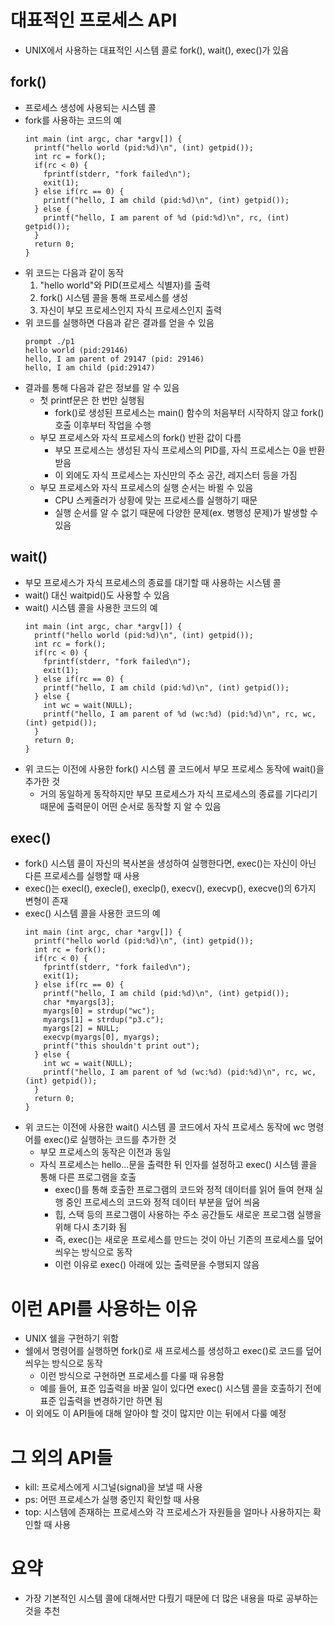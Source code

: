 # 대표적인 프로세스 API

- UNIX에서 사용하는 대표적인 시스템 콜로 fork(), wait(), exec()가 있음

## fork()

- 프로세스 생성에 사용되는 시스템 콜
- fork를 사용하는 코드의 예
  ```
  int main (int argc, char *argv[]) {
    printf("hello world (pid:%d)\n", (int) getpid());
    int rc = fork();
    if(rc < 0) {
      fprintf(stderr, "fork failed\n");
      exit(1);
    } else if(rc == 0) {
      printf("hello, I am child (pid:%d)\n", (int) getpid());
    } else {
      printf("hello, I am parent of %d (pid:%d)\n", rc, (int) getpid());
    }
    return 0;
  }
  ```
- 위 코드는 다음과 같이 동작
  1. "hello world"와 PID(프로세스 식별자)를 출력
  2. fork() 시스템 콜을 통해 프로세스를 생성
  3. 자신이 부모 프로세스인지 자식 프로세스인지 출력
- 위 코드를 실행하면 다음과 같은 결과를 얻을 수 있음
  ```
  prompt ./p1
  hello world (pid:29146)
  hello, I am parent of 29147 (pid: 29146)
  hello, I am child (pid:29147)
  ```
- 결과를 통해 다음과 같은 정보를 알 수 있음
  - 첫 printf문은 한 번만 실행됨
    - fork()로 생성된 프로세스는 main() 함수의 처음부터 시작하지 않고 fork() 호출 이후부터 작업을 수행
  - 부모 프로세스와 자식 프로세스의 fork() 반환 값이 다름
    - 부모 프로세스는 생성된 자식 프로세스의 PID를, 자식 프로세스는 0을 반환받음
    - 이 외에도 자식 프로세스는 자신만의 주소 공간, 레지스터 등을 가짐
  - 부모 프로세스와 자식 프로세스의 실행 순서는 바뀔 수 있음
    - CPU 스케줄러가 상황에 맞는 프로세스를 실행하기 때문
    - 실행 순서를 알 수 없기 때문에 다양한 문제(ex. 병행성 문제)가 발생할 수 있음

## wait()

- 부모 프로세스가 자식 프로세스의 종료를 대기할 때 사용하는 시스템 콜
- wait() 대신 waitpid()도 사용할 수 있음
- wait() 시스템 콜을 사용한 코드의 예
  ```
  int main (int argc, char *argv[]) {
    printf("hello world (pid:%d)\n", (int) getpid());
    int rc = fork();
    if(rc < 0) {
      fprintf(stderr, "fork failed\n");
      exit(1);
    } else if(rc == 0) {
      printf("hello, I am child (pid:%d)\n", (int) getpid());
    } else {
      int wc = wait(NULL);
      printf("hello, I am parent of %d (wc:%d) (pid:%d)\n", rc, wc, (int) getpid());
    }
    return 0;
  }
  ```
- 위 코드는 이전에 사용한 fork() 시스템 콜 코드에서 부모 프로세스 동작에 wait()을 추가한 것
  - 거의 동일하게 동작하지만 부모 프로세스가 자식 프로세스의 종료를 기다리기 때문에 출력문이 어떤 순서로 동작할 지 알 수 있음

## exec()

- fork() 시스템 콜이 자신의 복사본을 생성하여 실행한다면, exec()는 자신이 아닌 다른 프로세스를 실행할 때 사용
- exec()는 execl(), execle(), execlp(), execv(), execvp(), execve()의 6가지 변형이 존재
- exec() 시스템 콜을 사용한 코드의 예
  ```
  int main (int argc, char *argv[]) {
    printf("hello world (pid:%d)\n", (int) getpid());
    int rc = fork();
    if(rc < 0) {
      fprintf(stderr, "fork failed\n");
      exit(1);
    } else if(rc == 0) {
      printf("hello, I am child (pid:%d)\n", (int) getpid());
      char *myargs[3];
      myargs[0] = strdup("wc");
      myargs[1] = strdup("p3.c");
      myargs[2] = NULL;
      execvp(myargs[0], myargs);
      printf("this shouldn't print out");
    } else {
      int wc = wait(NULL);
      printf("hello, I am parent of %d (wc:%d) (pid:%d)\n", rc, wc, (int) getpid());
    }
    return 0;
  }
  ```
- 위 코드는 이전에 사용한 wait() 시스템 콜 코드에서 자식 프로세스 동작에 wc 명령어를 exec()로 실행하는 코드를 추가한 것
  - 부모 프로세스의 동작은 이전과 동일
  - 자식 프로세스는 hello...문을 출력한 뒤 인자를 설정하고 exec() 시스템 콜을 통해 다른 프로그램을 호출
    - exec()를 통해 호출한 프로그램의 코드와 정적 데이터를 읽어 들여 현재 실행 중인 프로세스의 코드와 정적 데이터 부분을 덮어 씌움
    - 힙, 스택 등의 프로그램이 사용하는 주소 공간들도 새로운 프로그램 실행을 위해 다시 초기화 됨
    - 즉, exec()는 새로운 프로세스를 만드는 것이 아닌 기존의 프로세스를 덮어 씌우는 방식으로 동작
    - 이런 이유로 exec() 아래에 있는 출력문을 수행되지 않음

# 이런 API를 사용하는 이유

- UNIX 쉘을 구현하기 위함
- 쉘에서 명령어를 실행하면 fork()로 새 프로세스를 생성하고 exec()로 코드를 덮어 씌우는 방식으로 동작
  - 이런 방식으로 구현하면 프로세스를 다룰 때 유용함
  - 예를 들어, 표준 입출력을 바꿀 일이 있다면 exec() 시스템 콜을 호출하기 전에 표준 입출력을 변경하기만 하면 됨
- 이 외에도 이 API들에 대해 알아야 할 것이 많지만 이는 뒤에서 다룰 예정

# 그 외의 API들

- kill: 프로세스에게 시그널(signal)을 보낼 때 사용
- ps: 어떤 프로세스가 실행 중인지 확인할 때 사용
- top: 시스템에 존재하는 프로세스와 각 프로세스가 자원들을 얼마나 사용하지는 확인할 때 사용

# 요약

- 가장 기본적인 시스템 콜에 대해서만 다뤘기 때문에 더 많은 내용을 따로 공부하는 것을 추천
